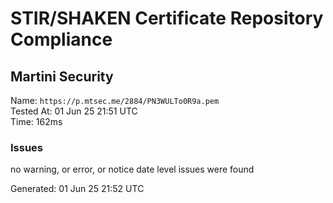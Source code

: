 # STIR/SHAKEN Certificate Repository Compliance

## Martini Security

Name: `https://p.mtsec.me/2884/PN3WULTo0R9a.pem`\
Tested At: 01 Jun 25 21:51 UTC\
Time: 162ms

### Issues

no warning, or error, or notice date level issues were found

Generated: 01 Jun 25 21:52 UTC
